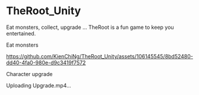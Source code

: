 # TheRoot_Unity
Eat monsters, collect, upgrade ... TheRoot is a fun game to keep you entertained.

Eat monsters

https://github.com/KienChiNg/TheRoot_Unity/assets/106145545/8bd52480-dd40-4fa0-980e-d9c3419f7572

Character upgrade

Uploading Upgrade.mp4…



